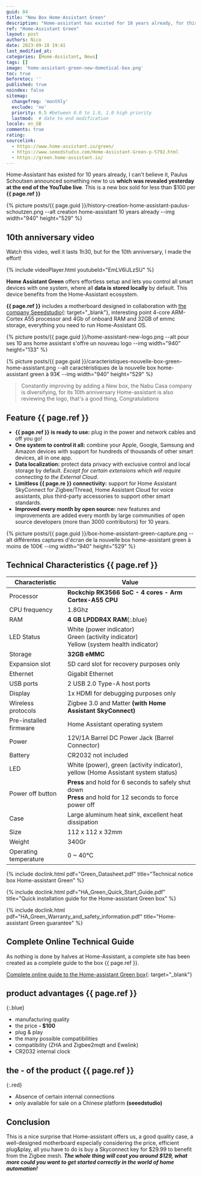 ```yaml
---
guid: 84
title: "New Box Home-Assistant Green"
description: "Home-assistant has existed for 10 years already, for this event they are showing us their new Home-assistant green box for less than $100"
ref: "Home-Assistant Green"
layout: post
authors: Nico
date: 2023-09-18 19:41
last_modified_at: 
categories: [Home-Assistant, News]
tags: []
image: 'home-assistant-green-new-domotical-box.png'
toc: true
beforetoc: ''
published: true
noindex: false
sitemap:
  changefreq: 'monthly'
  exclude: 'no'
  priority: 0.5 #between 0.0 to 1.0, 1.0 high priority
  lastmod:  # date to end modification
locale: en_GB
comments: true
rating:  
sourcelink:
  - https://www.home-assistant.io/green/
  - https://www.seeedstudio.com/Home-Assistant-Green-p-5792.html
  - https://green.home-assistant.io/
---
```


Home-Assistant has existed for 10 years already, I can't believe it, Paulus Schoutsen announced something new to us **which was revealed yesterday at the end of the YouTube live**. This is a new box sold for less than $100 per **{{ page.ref }}**

{% picture posts/{{ page.guid }}/history-creation-home-assistant-paulus-schoutzen.png --alt creation home-assistant 10 years already --img width="940" height="529" %}

## 10th anniversary video

Watch this video, well it lasts 1h30, but for the 10th anniversary, I made the effort!

{% include videoPlayer.html youtubeId="EmLV6lJLzSU" %}

**Home Assistant Green** offers effortless setup and lets you control all smart devices with one system, where all **data is stored locally** by default. This device benefits from the Home-Assistant ecosystem.

**{{ page.ref }}** includes a motherboard designed in collaboration with [the company Seeedstudio](https://www.seeedstudio.com/Home-Assistant-Green-p-5792.html){: target="_blank"}, interesting point 4-core ARM-Cortex A55 processor and 4Gb of onboard RAM and 32GB of emmc storage, everything you need to run Home-Assistant OS.

{% picture posts/{{ page.guid }}/home-assistant-new-logo.png --alt pour ses 10 ans home assistant s'offre un nouveau logo --img width="940" height="133" %}

{% picture posts/{{ page.guid }}/caracteristiques-nouvelle-box-green-home-assistant.png --alt caractéristiques de la nouvelle box home-assistant green à 93€ --img width="940" height="529" %}

> Constantly improving by adding a New box, the Nabu Casa company is diversifying, for its 10th anniversary Home-assistant is also reviewing the logo, that's a good thing, Congratulations

## Feature {{ page.ref }}

- **{{ page.ref }} is ready to use:** plug in the power and network cables and off you go!
- **One system to control it all:** combine your Apple, Google, Samsung and Amazon devices with support for hundreds of thousands of other smart devices, all in one app.
- **Data localization:** protect data privacy with exclusive control and local storage by default. *Except for certain extensions which will require connecting to the External Cloud*.
- **Limitless {{ page.re }} connectivity:** support for Home Assistant SkyConnect for Zigbee/Thread, Home Assistant Cloud for voice assistants, plus third-party accessories to support other smart standards.
- **Improved every month by open source:** new features and improvements are added every month by large communities of open source developers (more than 3000 contributors) for 10 years.

{% picture posts/{{ page.guid }}/box-home-assistant-green-capture.png --alt différentes captures d'écran de la nouvelle box home-assistant green à moins de 100€ --img width="940" height="529" %}

## Technical Characteristics {{ page.ref }}

|Characteristic|Value|
|------------|------|
|Processor|**Rockchip RK3566 SoC - 4 cores - Arm Cortex-A55 CPU**|
|CPU frequency|1.8Ghz|
|RAM|**4 GB LPDDR4X RAM**{:.blue}|
|LED Status|White (power indicator)<br>Green (activity indicator)<br>Yellow (system health indicator)|
|Storage|**32GB eMMC**|
|Expansion slot|SD card slot for recovery purposes only|
|Ethernet|Gigabit Ethernet|
|USB ports|2 USB 2.0 Type-A host ports|
|Display|1x HDMI for debugging purposes only|
|Wireless protocols|Zigbee 3.0 and Matter **(with Home Assistant SkyConnect)**|
|Pre-installed firmware|Home Assistant operating system|
|Power|12V/1A Barrel DC Power Jack (Barrel Connector)|
|Battery|CR2032 not included|
|LED|White (power), green (activity indicator), yellow (Home Assistant system status)|
|Power off button|**Press** and hold for 6 seconds to safely shut down<br>**Press** and hold for 12 seconds to force power off|
|Case|Large aluminum heat sink, excellent heat dissipation|
|Size|112 x 112 x 32mm|
|Weight|340Gr|
|Operating temperature|0 ~ 40℃|

{% include doclink.html pdf="Green_Datasheet.pdf" title="Technical notice box Home-assistant Green" %}

{% include doclink.html pdf="HA_Green_Quick_Start_Guide.pdf" title="Quick installation guide for the Home-assistant Green box" %}

{% include doclink.html pdf="HA_Green_Warranty_and_safety_information.pdf" title="Home-assistant Green guarantee" %}

## Complete Online Technical Guide

As nothing is done by halves at Home-Assistant, a complete site has been created as a complete guide to the box {{ page.ref }}.

[Complete online guide to the Home-assistant Green box](https://green.home-assistant.io/){: target="_blank"}

## **product advantages** {{ page.ref }}
{:.blue}
- manufacturing quality
- the price **- $100**
- plug & play
- the many possible compatibilities
- compatibility (ZHA and Zigbee2mqtt and Ewelink)
- CR2032 internal clock


## **the - of the product** {{ page.ref }}
{:.red}

- Absence of certain internal connections
- only available for sale on a Chinese platform **(seeedstudio)**

## Conclusion

This is a nice surprise that Home-assistant offers us, a good quality case, a well-designed motherboard especially considering the price, efficient plug&play, all you have to do is buy a Skyconnect key for $29.99 to benefit from the Zigbee mesh. ***The whole thing will cost you around $129, what more could you want to get started correctly in the world of home automation!***

